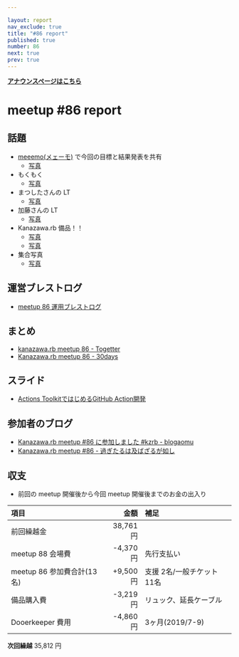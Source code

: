 ```yaml
---

layout: report
nav_exclude: true
title: "#86 report"
published: true
number: 86
next: true
prev: true
---
```


<div style="text-align: left;"><a href="/86/"><strong>アナウンスページはこちら</strong></a></div>

# meetup #86 report

## 話題

* [meeemo(メェーモ)](https://meeemo.space/) で今回の目標と結果発表を共有
  + [写真](http://30d.jp/kzrb/76/user/cotton/photo/189)
* もくもく
  + [写真](https://twitter.com/kiyohara/status/1185429572671561729)
* まつしたさんの LT
  + [写真](https://twitter.com/kiyohara/status/1185448632532664321)
* 加藤さんの LT
  + [写真](https://twitter.com/kiyohara/status/1185451467320119297)
* Kanazawa.rb 備品！！
  + [写真](http://30d.jp/kzrb/76/photo/1)
  + [写真](http://30d.jp/kzrb/76/photo/3)
* 集合写真
  + [写真](https://twitter.com/kiyohara/status/1185471997142192130)

## 運営ブレストログ

* [meetup 86 運用ブレストログ](https://github.com/kanazawarb/meetup/wiki/meetup-86-%E9%81%8B%E7%94%A8%E3%83%96%E3%83%AC%E3%82%B9%E3%83%88%E3%83%AD%E3%82%B0)

## まとめ

* [kanazawa.rb meetup 86 - Togetter](https://togetter.com/li/1419720)
* [Kanazawa.rb meetup 86 - 30days](http://30d.jp/kzrb/76)

## スライド

* [Actions ToolkitではじめるGitHub Action開発](https://speakerdeck.com/kentarom/getting-started-creating-a-github-action-with-actions-toolkit)

## 参加者のブログ

* [Kanazawa.rb meetup #86 に参加しました #kzrb \- blogaomu](https://www.blogaomu.com/entry/kzrb86)
* [Kanazawa.rb meetup #86 \- 過ぎたるは及ばざるが如し](https://www.aligatame.net/entry/2019/10/21/202219)

## 収支

* 前回の meetup 開催後から今回 meetup 開催後までのお金の出入り

|項目                           |金額         |補足                                               |
|:------------------------------|------------:|:--------------------------------------------------|
| 前回繰越金                     |    38,761円 |                                                   |
| meetup 88 会場費              |    -4,370円 | 先行支払い                                        |
| meetup 86 参加費合計(13名)     |    +9,500円 | 支援 2名/一般チケット 11名                            |
| 備品購入費                     |    -3,219円 | リュック、延長ケーブル                               |
| Dooerkeeper 費用              |    -4,860円 | 3ヶ月(2019/7-9)                                   |

**次回繰越**  35,812 円
